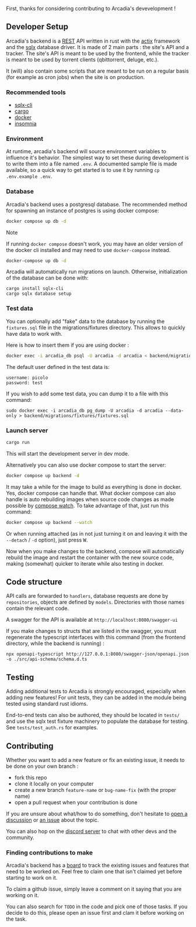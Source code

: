 First, thanks for considering contributing to Arcadia's devevelopment !

## Developer Setup

Arcadia's backend is a [REST](https://en.wikipedia.org/wiki/REST) API written in rust with the [actix](https://github.com/actix/actix-web) framework and the [sqlx](https://github.com/launchbadge/sqlx) database driver. It is made of 2 main parts : the site's API and a tracker. The site's API is meant to be used by the frontend, while the tracker is meant to be used by torrent clients (qbittorrent, deluge, etc.).

It (will) also contain some scripts that are meant to be run on a regular basis (for example as cron jobs) when the site is on production.

### Recommended tools
- [sqlx-cli](https://github.com/launchbadge/sqlx/blob/main/sqlx-cli/README.md)
- [cargo](https://doc.rust-lang.org/cargo/getting-started/installation.html)
- [docker](https://docs.docker.com/desktop/setup/install)
- [insomnia](https://github.com/Kong/insomnia/)

### Environment
At runtime, arcadia's backend will source environment variables to influence it's behavior.  The simplest way to set these during development is to write them into a file named `.env`.  A documented sample file is made available, so a quick way to get started is to use it by running `cp .env.example .env`.

### Database

Arcadia's backend uses a postgresql database. The recommended method for spawning an instance of postgres is using docker compose:

```bash
docker compose up db -d
```

> [!NOTE]
> If running `docker compose` doesn't work, you may have an older version of the docker cli installed and may need to use `docker-compose` instead.
> ```bash
> docker-compose up db -d
> ```

Arcadia will automatically run migrations on launch. Otherwise, initialization of the database can be done with:

```
cargo install sqlx-cli
cargo sqlx database setup
```

### Test data

You can optionally add "fake" data to the database by running the `fixtures.sql` file in the migrations/fixtures directory. This allows to quickly have data to work with.

Here is how to insert them if you are using docker :

```bash
docker exec -i arcadia_db psql -U arcadia -d arcadia < backend/migrations/fixtures/fixtures.sql
```

The default user defined in the test data is:

```
username: picolo
password: test
```

If you wish to add some test data, you can dump it to a file with this command:

```
sudo docker exec -i arcadia_db pg_dump -U arcadia -d arcadia --data-only > backend/migrations/fixtures/fixtures.sql
```

### Launch server

```bash
cargo run
```

This will start the development server in dev mode.

Alternatively you can also use docker compose to start the server:

```bash
docker compose up backend -d
```

It may take a while for the image to build as everything is done in docker. Yes, docker compose can handle that.
What docker compose can also handle is auto rebuilding images when source code changes as made possible by [compose watch](https://docs.docker.com/compose/how-tos/file-watch/).
To take advantage of that, just run this command:

```bash
docker compose up backend --watch
```

Or when running attached (as in not just turning it on and leaving it with the `--detach` / `-d` option), just press <kbd>W</kbd>.

Now when you make changes to the backend, compose will automatically rebuild the image and restart the container with the new source code, making (somewhat) quicker to iterate while also testing in docker.

## Code structure

API calls are forwarded to `handlers`, database requests are done by `repositories`, objects are defined by `models`. Directories with those names contain the relevant code.

A swagger for the API is available at `http://localhost:8080/swagger-ui`

If you make changes to structs that are listed in the swagger, you must regenerate the typescript interfaces with this command (from the frontend directory, while the backend is running) :

```
npx openapi-typescript http://127.0.0.1:8080/swagger-json/openapi.json -o ./src/api-schema/schema.d.ts
```

## Testing

Adding additional tests to Arcadia is strongly encouraged, especially when adding new features! For unit tests, they can be added in the module being tested using standard rust idioms.

End-to-end tests can also be authored, they should be located in `tests/` and use the sqlx test fixture machinery to populate the database for testing.  See `tests/test_auth.rs` for examples.

## Contributing

Whether you want to add a new feature or fix an existing issue, it needs to be done on your own branch :

- fork this repo
- clone it locally on your computer
- create a new branch `feature-name` or `bug-name-fix` (with the proper name)
- open a pull request when your contribution is done

If you are unsure about what/how to do something, don't hesitate to [open a discussion](https://github.com/Arcadia-Solutions/arcadia/discussions) or [an issue](https://github.com/Arcadia-Solutions/arcadia/issues) about the topic.

You can also hop on the [discord server](https://discord.gg/amYWVk7pS3) to chat with other devs and the community.

### Finding contributions to make

Arcadia's backend has a [board](https://github.com/orgs/Arcadia-Solutions/projects/1) to track the existing issues and features that need to be worked on. Feel free to claim one that isn't claimed yet before starting to work on it.

To claim a github issue, simply leave a comment on it saying that you are working on it.

You can also search for `TODO` in the code and pick one of those tasks. If you decide to do this, please open an issue first and clam it before working on the task.
